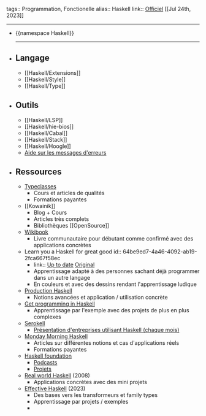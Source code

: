 tags:: Programmation, Fonctionelle
alias:: Haskell
link:: [Officiel](https://www.haskell.org/) 
[[Jul 24th, 2023]]
***

- {{namespace Haskell}}
  ***
- ## Langage
	- [[Haskell/Extensions]]
	- [[Haskell/Style]]
	- [[Haskell/Type]]
- ## Outils
	- [[Haskell/LSP]]
	- [[Haskell/hie-bios]]
	- [[Haskell/Cabal]]
	- [[Haskell/Stack]]
	- [[Haskell/Hoogle]]
	- [Aide sur les messages d'erreurs](https://errors.haskell.org/)
- ## Ressources
	- [Typeclasses](https://typeclasses.com/)
		- Cours et articles de qualités
		- Formations payantes
	- [[Kowainik]]
		- Blog + Cours
		- Articles très complets
		- Bibliothèques [[OpenSource]]
	- [Wikibook](https://en.m.wikibooks.org/wiki/Haskell)
		- Livre communautaire pour débutant comme confirmé avec des applications concrètes
	- Learn you a Haskell for great good
	  id:: 64be9ed7-4a46-4092-ab19-2fca667f58ec
		- link:: [Up to date](https://learnyouahaskell.github.io/) [Original](http://learnyouahaskell.com/)
		- Apprentissage adapté à des personnes sachant déjà programmer dans un autre langage
		- En couleurs et avec des dessins rendant l'apprentissage ludique
	- [Production Haskell](https://leanpub.com/production-haskell)
		- Notions avancées et application / utilisation concrète
	- [Get programming in Haskell](https://www.manning.com/books/get-programming-with-haskell)
		- Apprentissage par l'exemple avec des projets de plus en plus complexes
	- [Serokell](https://serokell.io)
		- [Présentation d'entreprises utilisant Haskell (chaque mois)](https://serokell.io/blog/haskell-in-production)
	- [Monday Morning Haskell](https://mmhaskell.com/)
		- Articles sur différentes notions et cas d'applications réels
		- Formations payantes
	- [Haskell foundation](https://haskell.foundation/)
		- [Podcasts](https://haskell.foundation/podcast/)
		- [Projets](https://haskell.foundation/projects/)
	- [Real world Haskell](https://book.realworldhaskell.org/) (2008)
		- Applications concrètes avec des mini projets
	- [Effective Haskell](https://pragprog.com/titles/rshaskell/effective-haskell/) (2023)
		- Des bases vers les transformeurs et family types
		- Apprentissage par projets / exemples
		-
